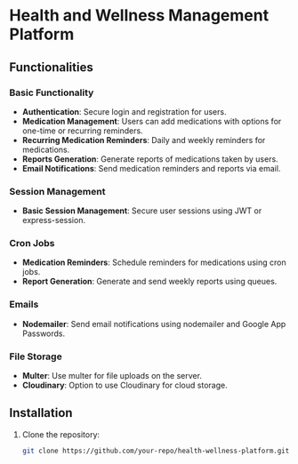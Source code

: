 # Health and Wellness Management Platform

## Functionalities

### Basic Functionality
- **Authentication**: Secure login and registration for users.
- **Medication Management**: Users can add medications with options for one-time or recurring reminders.
- **Recurring Medication Reminders**: Daily and weekly reminders for medications.
- **Reports Generation**: Generate reports of medications taken by users.
- **Email Notifications**: Send medication reminders and reports via email.

### Session Management
- **Basic Session Management**: Secure user sessions using JWT or express-session.

### Cron Jobs
- **Medication Reminders**: Schedule reminders for medications using cron jobs.
- **Report Generation**: Generate and send weekly reports using queues.

### Emails
- **Nodemailer**: Send email notifications using nodemailer and Google App Passwords.

### File Storage
- **Multer**: Use multer for file uploads on the server.
- **Cloudinary**: Option to use Cloudinary for cloud storage.

## Installation

1. Clone the repository:
   ```sh
   git clone https://github.com/your-repo/health-wellness-platform.git
